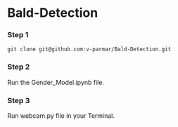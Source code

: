 # Bald-Detection

### Step 1
```
git clone git@github.com:v-parmar/Bald-Detection.git
```
### Step 2
Run the Gender_Model.ipynb file.
### Step 3
Run webcam.py file in your Terminal.
